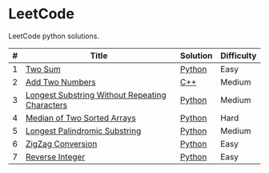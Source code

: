 # LeetCode

LeetCode python solutions.

| # | Title | Solution | Difficulty |
|---| ----- | -------- | ---------- |
|1|[Two Sum](https://leetcode.com/problems/two-sum/)| [Python](./Algorithm/Python/0001_Two_Sum.py)|Easy|
|2|[Add Two Numbers](https://leetcode.com/problems/add-two-numbers/)| [C++](./)|Medium|
|3|[Longest Substring Without Repeating Characters](https://leetcode.com/problems/longest-substring-without-repeating-characters/)| [Python](./)|Medium|
|4|[Median of Two Sorted Arrays](https://leetcode.com/problems/median-of-two-sorted-arrays/)| [Python](./)|Hard|
|5|[Longest Palindromic Substring](https://leetcode.com/problems/longest-palindromic-substring/)| [Python](./)|Medium|
|6|[ZigZag Conversion](https://leetcode.com/problems/zigzag-conversion/)| [Python](./)|Easy|
|7|[Reverse Integer](https://leetcode.com/problems/reverse-integer/)| [Python](./a)|Easy|










